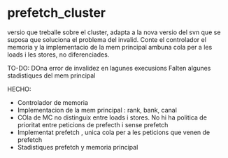 prefetch_cluster
================

versio que treballe sobre el cluster, adapta a la nova versio del svn que se suposa que soluciona el problema del invalid.
Conte el controlador el memoria y la implementacio de la mem principal ambuna cola per a les loads i les stores, no diferenciades.

TO-DO:
 DOna error de invalidez en lagunes execusions
 Falten algunes stadistiques del mem principal
 
 HECHO:
 - Controlador de memoria
 - Implementacion de la mem principal : rank, bank, canal
 - COla de MC no distinguix entre loads i stores. No hi ha politica de prioritat entre peticions de prefecth i sense prefetch
 - Implementat prefetch , unica cola per a les peticions que venen de prefetch
 - Stadistiques prefetch y memoria principal
